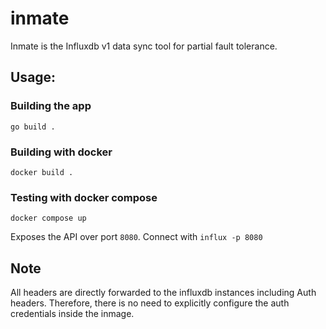 # inmate
Inmate is the Influxdb v1 data sync tool for partial fault tolerance.

## Usage:

### Building the app

    go build .

### Building with docker

    docker build .

### Testing with docker compose

    docker compose up

Exposes the API over port `8080`. Connect with `influx -p 8080`

## Note

All headers are directly forwarded to the influxdb instances including Auth headers.
Therefore, there is no need to explicitly configure the auth credentials inside the inmage.
